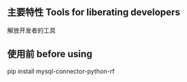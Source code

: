 ## 主要特性 Tools for liberating developers
解放开发者的工具

## 使用前 before using
pip install mysql-connector-python-rf

